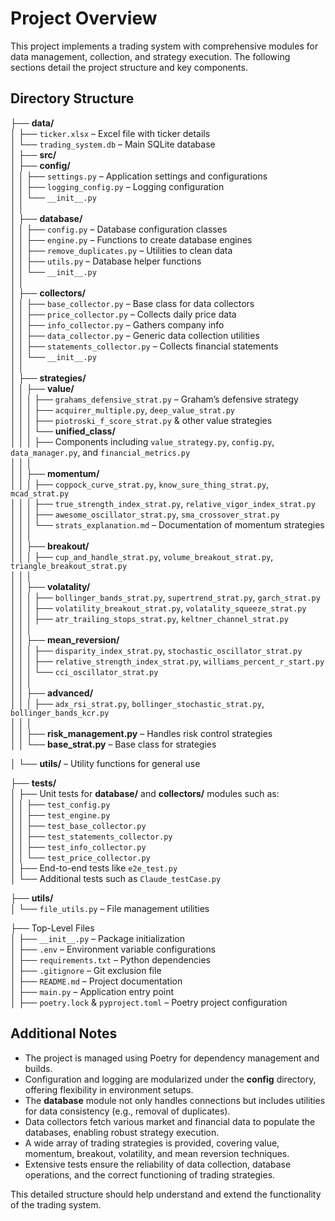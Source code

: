 # Project Overview

This project implements a trading system with comprehensive modules for data management, collection, and strategy execution. The following sections detail the project structure and key components.

## Directory Structure

├── **data/**  
│   ├── `ticker.xlsx` – Excel file with ticker details  
│   └── `trading_system.db` – Main SQLite database  
│
├── **src/**  
│   ├── **config/**  
│   │   ├── `settings.py` – Application settings and configurations  
│   │   ├── `logging_config.py` – Logging configuration  
│   │   └── `__init__.py`  
│   │  
│   ├── **database/**  
│   │   ├── `config.py` – Database configuration classes  
│   │   ├── `engine.py` – Functions to create database engines  
│   │   ├── `remove_duplicates.py` – Utilities to clean data  
│   │   ├── `utils.py` – Database helper functions  
│   │   └── `__init__.py`  
│   │  
│   ├── **collectors/**  
│   │   ├── `base_collector.py` – Base class for data collectors  
│   │   ├── `price_collector.py` – Collects daily price data  
│   │   ├── `info_collector.py` – Gathers company info  
│   │   ├── `data_collector.py` – Generic data collection utilities  
│   │   ├── `statements_collector.py` – Collects financial statements  
│   │   └── `__init__.py`  
│   │  
│   ├── **strategies/**  
│   │   ├── **value/**  
│   │   │   ├── `grahams_defensive_strat.py` – Graham’s defensive strategy  
│   │   │   ├── `acquirer_multiple.py`, `deep_value_strat.py`  
│   │   │   ├── `piotroski_f_score_strat.py` & other value strategies  
│   │   │   └── **unified_class/**  
│   │   │       ├── Components including `value_strategy.py`, `config.py`, `data_manager.py`, and `financial_metrics.py`  
│   │   │  
│   │   ├── **momentum/**  
│   │   │   ├── `coppock_curve_strat.py`, `know_sure_thing_strat.py`, `mcad_strat.py`  
│   │   │   ├── `true_strength_index_strat.py`, `relative_vigor_index_strat.py`  
│   │   │   ├── `awesome_oscillator_strat.py`, `sma_crossover_strat.py`  
│   │   │   └── `strats_explanation.md` – Documentation of momentum strategies  
│   │   │  
│   │   ├── **breakout/**  
│   │   │   ├── `cup_and_handle_strat.py`, `volume_breakout_strat.py`, `triangle_breakout_strat.py`  
│   │   │  
│   │   ├── **volatality/**  
│   │   │   ├── `bollinger_bands_strat.py`, `supertrend_strat.py`, `garch_strat.py`  
│   │   │   ├── `volatility_breakout_strat.py`, `volatality_squeeze_strat.py`  
│   │   │   ├── `atr_trailing_stops_strat.py`, `keltner_channel_strat.py`  
│   │   │  
│   │   ├── **mean_reversion/**  
│   │   │   ├── `disparity_index_strat.py`, `stochastic_oscillator_strat.py`  
│   │   │   ├── `relative_strength_index_strat.py`, `williams_percent_r_start.py`  
│   │   │   └── `cci_oscillator_strat.py`  
│   │   │  
│   │   ├── **advanced/**  
│   │   │   ├── `adx_rsi_strat.py`, `bollinger_stochastic_strat.py`, `bollinger_bands_kcr.py`  
│   │   │  
│   │   ├── **risk_management.py** – Handles risk control strategies  
│   │   └── **base_strat.py** – Base class for strategies  

│   └── **utils/** – Utility functions for general use  

├── **tests/**  
│   ├── Unit tests for **database/** and **collectors/** modules such as:  
│   │   ├── `test_config.py`  
│   │   ├── `test_engine.py`  
│   │   ├── `test_base_collector.py`  
│   │   ├── `test_statements_collector.py`  
│   │   ├── `test_info_collector.py`  
│   │   └── `test_price_collector.py`  
│   ├── End-to-end tests like `e2e_test.py`  
│   └── Additional tests such as `Claude_testCase.py`  

├── **utils/**  
│   └── `file_utils.py` – File management utilities  

├── Top-Level Files  
│   ├── `__init__.py` – Package initialization  
│   ├── `.env` – Environment variable configurations  
│   ├── `requirements.txt` – Python dependencies  
│   ├── `.gitignore` – Git exclusion file  
│   ├── `README.md` – Project documentation  
│   ├── `main.py` – Application entry point  
│   ├── `poetry.lock` & `pyproject.toml` – Poetry project configuration  

## Additional Notes

- The project is managed using Poetry for dependency management and builds.  
- Configuration and logging are modularized under the **config** directory, offering flexibility in environment setups.  
- The **database** module not only handles connections but includes utilities for data consistency (e.g., removal of duplicates).  
- Data collectors fetch various market and financial data to populate the databases, enabling robust strategy execution.  
- A wide array of trading strategies is provided, covering value, momentum, breakout, volatility, and mean reversion techniques.  
- Extensive tests ensure the reliability of data collection, database operations, and the correct functioning of trading strategies.

This detailed structure should help understand and extend the functionality of the trading system.

